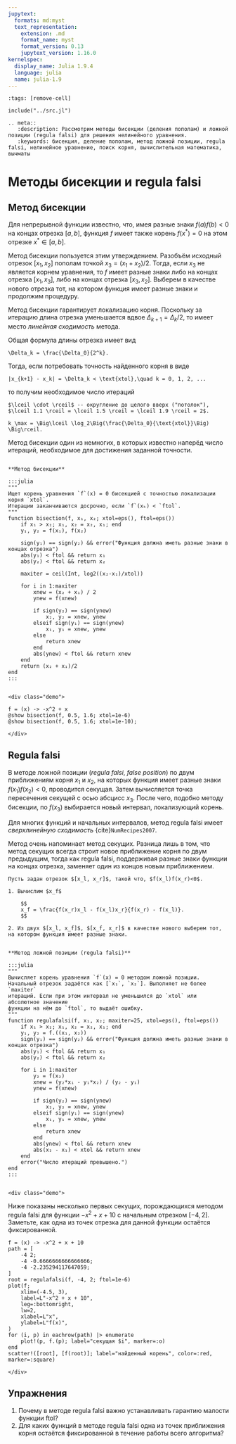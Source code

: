 ```yaml
---
jupytext:
  formats: md:myst
  text_representation:
    extension: .md
    format_name: myst
    format_version: 0.13
    jupytext_version: 1.16.0
kernelspec:
  display_name: Julia 1.9.4
  language: julia
  name: julia-1.9
---
```


```{code-cell}
:tags: [remove-cell]

include("../src.jl")
```

```{eval-rst}
.. meta::
   :description: Рассмотрим методы бисекции (деления пополам) и ложной позиции (regula falsi) для решения нелинейного уравнения.
   :keywords: бисекция, деление пополам, метод ложной позиции, regula falsi, нелинейное уравнение, поиск корня, вычислительная математика, вычматы
```

# Методы бисекции и regula falsi

## Метод бисекции

Для непрерывной функции известно, что, имея разные знаки $f(a)f(b)<0$ на концах отрезка $[a, b]$, функция $f$ имеет также корень $f(x^*)=0$ на этом отрезке $x^* \in [a, b]$.

Метод бисекции пользуется этим утверждением. Разобъём исходный отрезок $[x_1, x_2]$ пополам точкой $x_3 = (x_1 + x_2) / 2$. Тогда, если $x_3$ не является корнем уравнения, то $f$ имеет разные знаки либо на концах отрезка $[x_1, x_3]$, либо на концах отрезка $[x_3, x_2]$. Выберем в качестве нового отрезка тот, на котором функция имеет разные знаки и продолжим процедуру.

Метод бисекции гарантирует локализацию корня. Поскольку за итерацию длина отрезка уменьшается вдвое $\Delta_{k+1} = \Delta_k / 2$, то имеет место *линейная сходимость* метода.

Общая формула длины отрезка имеет вид

```{math}
\Delta_k = \frac{\Delta_0}{2^k}.
```

Тогда, если потребовать точность найденного корня в виде

```{math}
|x_{k+1} - x_k| = \Delta_k < \text{xtol},\quad k = 0, 1, 2, ...
```

то получим необходимое число итераций
```{margin}
$\lceil \cdot \rceil$ -- округление до целого вверх ("потолок"), $\lceil 1.1 \rceil = \lceil 1.5 \rceil = \lceil 1.9 \rceil = 2$.
```

```{math}
k_\max = \Big\lceil \log_2\Big(\frac{\Delta_0}{\text{xtol}}\Big) \Big\rceil.
```

Метод бисекции один из немногих, в которых известно наперёд число итераций, необходимое для достижения заданной точности.

```{proof:function} bisection

**Метод бисекции**

:::julia
"""
Ищет корень уравнения `f`(x) = 0 бисекцией с точностью локализации корня `xtol`.
Итерации заканчиваются досрочно, если `f`(xₖ) < `ftol`.
"""
function bisection(f, x₁, x₂; xtol=eps(), ftol=eps())
    if x₁ > x₂; x₁, x₂ = x₂, x₁; end
    y₁, y₂ = f(x₁), f(x₂)

    sign(y₁) == sign(y₂) && error("Функция должна иметь разные знаки в концах отрезка")
    abs(y₁) < ftol && return x₁
    abs(y₂) < ftol && return x₂
    
    maxiter = ceil(Int, log2((x₂-x₁)/xtol))
    
    for i in 1:maxiter
        xnew = (x₂ + x₁) / 2
        ynew = f(xnew)
        
        if sign(y₂) == sign(ynew)
            x₂, y₂ = xnew, ynew
        elseif sign(y₁) == sign(ynew)
            x₁, y₁ = xnew, ynew
        else
            return xnew
        end
        abs(ynew) < ftol && return xnew
    end
    return (x₂ + x₁)/2
end
:::
```

```{proof:demo} Метод бисекции
```
```{raw} html
<div class="demo">
```

```{code-cell}
f = (x) -> -x^2 + x
@show bisection(f, 0.5, 1.6; xtol=1e-6)
@show bisection(f, 0.5, 1.6; xtol=1e-10);
```

```{raw} html
</div>
```

## Regula falsi

В методе ложной позиции (*regula falsi*, *false position*) по двум приближениям корня $x_1$ и $x_2$, на которых функция имеет разные знаки $f(x_1)f(x_2) < 0$, проводится секущая. Затем вычисляется точка пересечения секущей с осью абсцисс $x_3$. После чего, подобно методу бисекции, по $f(x_3)$ выбирается новый интервал, локализующий корень.

Для многих функций и начальных интервалов, метод regula falsi имеет *сверхлинейную сходимость* {cite}`NumRecipes2007`.

Метод очень напоминает метод секущих. Разница лишь в том, что метод секущих всегда строит новое приближение корня по двум предыдущим, тогда как regula falsi, поддерживая разные знаки функции на концах отрезка, заменяет один из концов новым приближением.

```{proof:algorithm} Метод regula falsi
Пусть задан отрезок $[x_l, x_r]$, такой что, $f(x_l)f(x_r)<0$.

1. Вычислим $x_f$

    $$
    x_f = \frac{f(x_r)x_l - f(x_l)x_r}{f(x_r) - f(x_l)}.
    $$

2. Из двух $[x_l, x_f]$, $[x_f, x_r]$ в качестве нового выберем тот, на котором функция имеет разные знаки.
```

```{proof:function} regulafalsi

**Метод ложной позиции (regula falsi)**

:::julia
"""
Вычисляет корень уравнения `f`(x) = 0 методом ложной позиции.
Начальный отрезок задаётся как [`x₁`, `x₂`]. Выполняет не более `maxiter`
итераций. Если при этом интервал не уменьшился до `xtol` или абсолютное значение 
функции на нём до `ftol`, то выдаёт ошибку.
"""
function regulafalsi(f, x₁, x₂; maxiter=25, xtol=eps(), ftol=eps())
    if x₁ > x₂; x₁, x₂ = x₂, x₁; end
    y₁, y₂ = f.((x₁, x₂))
    sign(y₁) == sign(y₂) && error("Функция должна иметь разные знаки в концах отрезка")
    abs(y₁) < ftol && return x₁
    abs(y₂) < ftol && return x₂
    
    for i in 1:maxiter
        y₂ = f(x₂)
        xnew = (y₂*x₁ - y₁*x₂) / (y₂ - y₁)
        ynew = f(xnew)

        if sign(y₂) == sign(ynew)
            x₂, y₂ = xnew, ynew
        elseif sign(y₁) == sign(ynew)
            x₁, y₁ = xnew, ynew
        else
            return xnew
        end
        abs(ynew) < ftol && return xnew
        abs(x₂ - x₁) < xtol && return xnew
    end
    error("Число итераций превышено.")
end
:::
```

```{proof:demo} Метод regula falsi
```
```{raw} html
<div class="demo">
```

Ниже показаны несколько первых секущих, порождающихся методом regula falsi для функции $-x^2 + x + 10$ с начальным отрезком $[-4, 2]$. Заметьте, как одна из точек отрезка для данной функции остаётся фиксированной.

```{code-cell}
f = (x) -> -x^2 + x + 10
path = [
    -4 2;
    -4 -0.6666666666666666;
    -4 -2.235294117647059;
]
root = regulafalsi(f, -4, 2; ftol=1e-6)
plot(f;
    xlim=(-4.5, 3),
    label=L"-x^2 + x + 10",
    leg=:bottomright,
    lw=2,
    xlabel=L"x",
    ylabel=L"f(x)",
)
for (i, p) in eachrow(path) |> enumerate
    plot!(p, f.(p); label="секущая $i", marker=:o)
end
scatter!([root], [f(root)]; label="найденный корень", color=:red, marker=:square)
```

```{raw} html
</div>
```

## Упражнения

1. Почему в методе regula falsi важно устанавливать гарантию малости функции $\text{ftol}$?
2. Для каких функций в методе regula falsi одна из точек приближения корня остаётся фиксированной в течение работы всего алгоритма?
